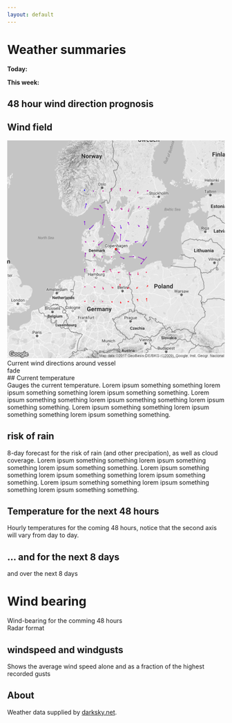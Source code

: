 ```yaml
---
layout: default
---
```


<script>
$(document).ready(function() {
<!--    /* Every time the window is scrolled ... */ -->
$(window).scroll( function(){  
<!--    /* Check the location of each desired element */ -->
$('.hideme').each( function(i){
var bottom_of_object = $(this).position().top + $(this).outerHeight();
var bottom_of_window = $(window).scrollTop() + $(window).height();
<!-- /* If the object is completely visible in the window, fade it it */ -->
if( bottom_of_window > bottom_of_object ){
$(this).animate({'opacity':'1'},500);
}});});});
</script>


# Weather summaries
**Today:** <script src="js/dailysummary.js"></script>

**This week:** <script src="js/weeklysummary.js"></script>

## 48 hour wind direction prognosis

<script src="https://cdn.plot.ly/plotly-latest.min.js"></script>

<div class="center">
<script src="js/compass.js"></script>
</div>

## Wind field
<div class = "left"> <img src="map.png"> </div>
<div class = "right"> Current wind directions around vessel </div>

<div id="container">
<div class="hideme">fade</div>
</div>
## Current temperature

  <div class = "left"> Gauges the current temperature. Lorem ipsum something something lorem ipsum something something lorem ipsum something something. Lorem ipsum something something lorem ipsum something something lorem ipsum something something. Lorem ipsum something something lorem ipsum something something lorem ipsum something something. </div>
  <div class = "right">
  <object data="svg/temp_now.svg" type="image/svg+xml"></object>
  </div>


## risk of rain

  <div class="left">
  <object data="svg/rain.svg" type="image/svg+xml"></object>
  </div>
  <div class = "right"> 8-day forecast for the risk of rain (and other precipation), as well as cloud coverage. Lorem ipsum something something lorem ipsum something something lorem ipsum something something. Lorem ipsum something something lorem ipsum something something lorem ipsum something something. Lorem ipsum something something lorem ipsum something something lorem ipsum something something.
  </div>


## Temperature for the next 48 hours

  <div class = "left">
  <object data="svg/temp_overday.svg" type="image/svg+xml"></object>
  </div>
  <div class = "right"> Hourly temperatures for the coming 48 hours, notice that the second axis will vary from day to day.
  </div>



## ... and for the next 8 days
  <div class = "left"> and over the next 8 days </div>
  <div class = "right">
  <object data="svg/temp_overdays.svg" type="image/svg+xml"></object>
  </div>

# Wind bearing

  <div class = "left">
  <object data="svg/windbearing_line.svg" type="image/svg+xml"></object>
  </div>
  <div class = "right"> Wind-bearing for the comming 48 hours </div>


  <div class = "left">
  <object data="svg/windbearing_radar.svg" type="image/svg+xml"></object>
  </div>
  <div class = "right"> Radar format
  </div>


## windspeed and windgusts

  <div class = "left"> Shows the average wind speed alone and as a fraction of the highest recorded gusts </div>
  <div class = "right">
  <object data="svg/windspeed.svg" type="image/svg+xml"></object>
  </div>


## About

Weather data supplied by [darksky.net](https://darksky.net/).
